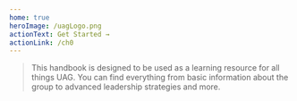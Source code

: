 ```yaml
---
home: true
heroImage: /uagLogo.png
actionText: Get Started →
actionLink: /ch0
---
```


> This handbook is designed to be used as a learning resource for all things UAG. You can find everything from basic information about the group to advanced leadership strategies and more.
